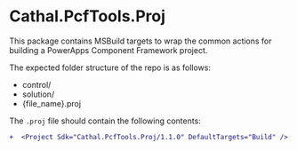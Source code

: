 # Cathal.PcfTools.Proj

This package contains MSBuild targets to wrap the common actions for building a PowerApps Component Framework project.

The expected folder structure of the repo is as follows:
- control/
- solution/
- {file_name}.proj

The `.proj` file should contain the following contents:

```diff
+  <Project Sdk="Cathal.PcfTools.Proj/1.1.0" DefaultTargets="Build" />
```
